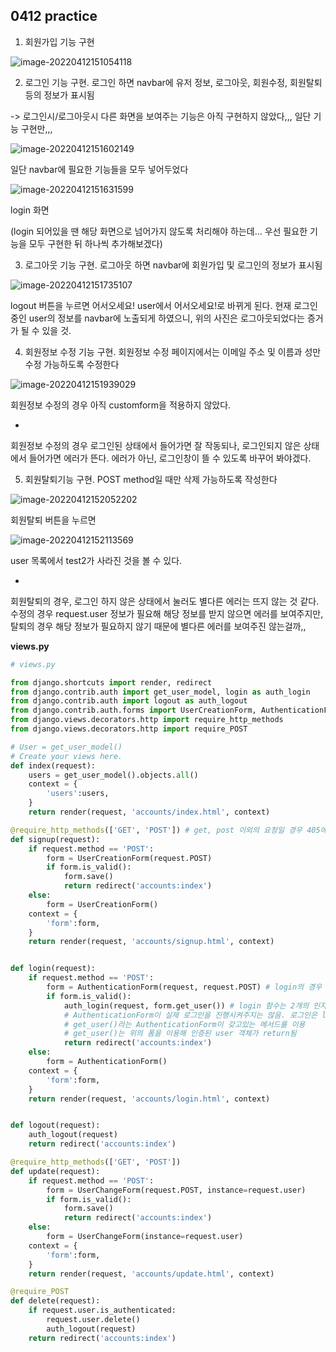 ## 0412 practice

1. 회원가입 기능 구현

![image-20220412151054118](practice.assets/image-20220412151054118.png)

2. 로그인 기능 구현. 로그인 하면 navbar에 유저 정보, 로그아웃, 회원수정, 회원탈퇴 등의 정보가 표시됨

-> 로그인시/로그아웃시 다른 화면을 보여주는 기능은 아직 구현하지 않았다,,, 일단 기능 구현만,,,

![image-20220412151602149](practice.assets/image-20220412151602149.png)

일단 navbar에 필요한 기능들을 모두 넣어두었다

![image-20220412151631599](practice.assets/image-20220412151631599.png)

login 화면

(login 되어있을 땐 해당 화면으로 넘어가지 않도록 처리해야 하는데... 우선 필요한 기능을 모두 구현한 뒤 하나씩 추가해보겠다)



3. 로그아웃 기능 구현. 로그아웃 하면 navbar에 회원가입 및 로그인의 정보가 표시됨

![image-20220412151735107](practice.assets/image-20220412151735107.png)

logout 버튼을 누르면 어서오세요! user에서 어서오세요!로 바뀌게 된다. 현재 로그인중인 user의 정보를 navbar에 노출되게 하였으니, 위의 사진은 로그아웃되었다는 증거가 될 수 있을 것.





4. 회원정보 수정 기능 구현. 회원정보 수정 페이지에서는 이메일 주소 및 이름과 성만 수정 가능하도록 수정한다

![image-20220412151939029](practice.assets/image-20220412151939029.png)

회원정보 수정의 경우 아직 customform을 적용하지 않았다.

+

회원정보 수정의 경우 로그인된 상태에서 들어가면 잘 작동되나, 로그인되지 않은 상태에서 들어가면 에러가 뜬다. 에러가 아닌, 로그인창이 뜰 수 있도록 바꾸어 봐야겠다.





5. 회원탈퇴기능 구현. POST method일 때만 삭제 가능하도록 작성한다

![image-20220412152052202](practice.assets/image-20220412152052202.png)

회원탈퇴 버튼을 누르면

![image-20220412152113569](practice.assets/image-20220412152113569.png)

user 목록에서 test2가 사라진 것을 볼 수 있다.

+

회원탈퇴의 경우, 로그인 하지 않은 상태에서 눌러도 별다른 에러는 뜨지 않는 것 같다. 수정의 경우 request.user 정보가 필요해 해당 정보를 받지 않으면 에러를 보여주지만, 탈퇴의 경우 해당 정보가 필요하지 않기 때문에 별다른 에러를 보여주진 않는걸까,,

**views.py**

```python
# views.py

from django.shortcuts import render, redirect
from django.contrib.auth import get_user_model, login as auth_login
from django.contrib.auth import logout as auth_logout
from django.contrib.auth.forms import UserCreationForm, AuthenticationForm, UserChangeForm
from django.views.decorators.http import require_http_methods
from django.views.decorators.http import require_POST

# User = get_user_model()
# Create your views here.
def index(request):
    users = get_user_model().objects.all()
    context = {
        'users':users,
    }
    return render(request, 'accounts/index.html', context)

@require_http_methods(['GET', 'POST']) # get, post 이외의 요청일 경우 405에러. 그걸 방지하기 위해 작성해주는 데코레이터
def signup(request):
    if request.method == 'POST':
        form = UserCreationForm(request.POST)
        if form.is_valid():
            form.save()
            return redirect('accounts:index')
    else:
        form = UserCreationForm()
    context = {
        'form':form,
    }
    return render(request, 'accounts/signup.html', context)


def login(request):
    if request.method == 'POST':
        form = AuthenticationForm(request, request.POST) # login의 경우 두번째 인자로 data가 들어감
        if form.is_valid():
            auth_login(request, form.get_user()) # login 함수는 2개의 인자를 받음
            # AuthenticationForm이 실제 로그인을 진행시켜주지는 않음. 로그인은 login 함수(지금 작성중인 것 아님)가 해줌
            # get_user()라는 AuthenticationForm이 갖고있는 메서드를 이용
            # get_user()는 위의 폼을 이용해 인증된 user 객체가 return됨
            return redirect('accounts:index')
    else:
        form = AuthenticationForm()
    context = {
        'form':form,
    }
    return render(request, 'accounts/login.html', context)


def logout(request):
    auth_logout(request)
    return redirect('accounts:index')

@require_http_methods(['GET', 'POST'])
def update(request):
    if request.method == 'POST':
        form = UserChangeForm(request.POST, instance=request.user)
        if form.is_valid():
            form.save()
            return redirect('accounts:index')
    else:
        form = UserChangeForm(instance=request.user)
    context = {
        'form':form,
    }
    return render(request, 'accounts/update.html', context)

@require_POST
def delete(request):
    if request.user.is_authenticated:
        request.user.delete()
        auth_logout(request)
    return redirect('accounts:index')
```

